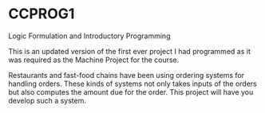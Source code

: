 # CCPROG1
Logic Formulation and Introductory Programming

This is an updated version of the first ever project I had programmed
as it was required as the Machine Project for the course.

Restaurants and fast-food chains have been using ordering systems for handling orders. These kinds of
systems not only takes inputs of the orders but also computes the amount due for the order. This project
will have you develop such a system.
